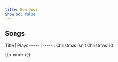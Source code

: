 ```yaml
---
title: Bon Jovi
ShowToc: false
---
```


## Songs
Title | Plays 
----- | ----- : 
Christmas Isn’t Christmas|10

{{< more >}}